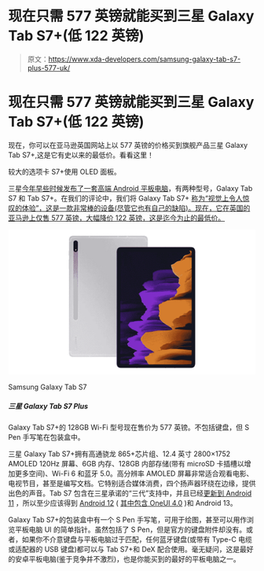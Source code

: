 # 现在只需 577 英镑就能买到三星 Galaxy Tab S7+(低 122 英镑)

> 原文：<https://www.xda-developers.com/samsung-galaxy-tab-s7-plus-577-uk/>

# 现在只需 577 英镑就能买到三星 Galaxy Tab S7+(低 122 英镑)

现在，你可以在亚马逊英国网站上以 577 英镑的价格买到旗舰产品三星 Galaxy Tab S7+,这是它有史以来的最低价。看看这里！

较大的选项卡 S7+使用 OLED 面板。

三星[今年早些时候发布了一套高端 Android 平板电脑](https://www.xda-developers.com/samsung-galaxy-tab-s7/)，有两种型号，Galaxy Tab S7 和 Tab S7+。在我们的评论中，我们将 Galaxy Tab S7+ [称为“视觉上令人惊叹的体验”，这是一款非常棒的设备(尽管它也有自己的缺陷)。现在，它在英国的亚马逊上仅售 577 英镑，大幅降价 122 英镑，这是迄今为止的最低价。](https://www.xda-developers.com/samsung-galaxy-tab-s7-plus-preview/)

 <picture>![The Galaxy Tab S7 is a flagship tab from Samsung now selling for a mid-range price.](img/97ea28425ba0fc39d9062e20b18bae5a.png)</picture> 

Samsung Galaxy Tab S7

##### 三星 Galaxy Tab S7 Plus

Galaxy Tab S7+的 128GB Wi-Fi 型号现在售价为 577 英镑。不包括键盘，但 S Pen 手写笔在包装盒中。

三星 Galaxy Tab S7+拥有高通骁龙 865+芯片组、12.4 英寸 2800×1752 AMOLED 120Hz 屏幕、6GB 内存、128GB 内部存储(带有 microSD 卡插槽以增加更多空间)、Wi-Fi 6 和蓝牙 5.0。高分辨率 AMOLED 屏幕非常适合观看电影、电视节目，甚至是编写文档。它特别适合媒体消费，四个扬声器环绕在边缘，提供出色的声音。Tab S7 包含在三星承诺的“三代”支持中，并且已经[更新到 Android 11](https://www.xda-developers.com/here-are-the-new-productivity-features-added-in-the-samsung-galaxy-tab-s7s-one-ui-3-1-update/) ，所以至少应该得到 [Android 12](https://www.xda-developers.com/android-12) ( [其中包含 OneUI 4.0](https://www.xda-developers.com/one-ui-4-beta-features-overview/) )和 Android 13。

Galaxy Tab S7+的包装盒中有一个 S Pen 手写笔，可用于绘图，甚至可以用作浏览平板电脑 UI 的简单指针。虽然包括了 S Pen，但是官方的键盘附件却没有。或者，如果你不介意键盘与平板电脑过于匹配，任何蓝牙键盘(或带有 Type-C 电缆或适配器的 USB 键盘)都可以与 Tab S7+和 DeX 配合使用。毫无疑问，这是最好的安卓平板电脑(鉴于竞争并不激烈)，也是你能买到的最好的平板电脑之一。